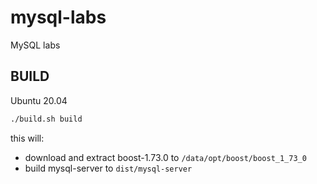 # mysql-labs

MySQL labs

## BUILD

Ubuntu 20.04

``` bash
./build.sh build
```

this will:

* download and extract boost-1.73.0 to `/data/opt/boost/boost_1_73_0`
* build mysql-server to `dist/mysql-server`
